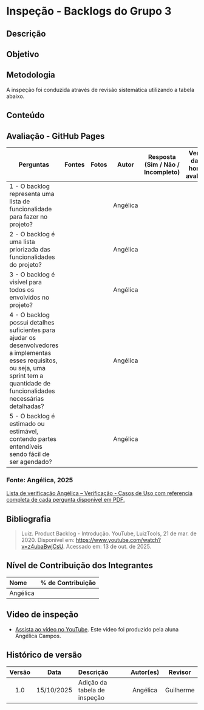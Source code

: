 # Inspeção - Backlogs do Grupo 3

## Descrição

## Objetivo

## Metodologia
A inspeção foi conduzida através de revisão sistemática utilizando a tabela abaixo.

## Conteúdo
## Avaliação - GitHub Pages
|   Perguntas | Fontes  | Fotos | Autor| Resposta (Sim / Não / Incompleto) | Versão, data e hora da avaliação |
|----------|----------|---------|---------|---------|---------|
| 1 - O backlog representa uma lista de funcionalidade para fazer no projeto? |||Angélica |||
| 2 - O backlog é uma lista priorizada das funcionalidades do projeto?  |||Angélica |||
| 3 -  O backlog é visível para todos os envolvidos no projeto?  |||Angélica |||
| 4 - O backlog possui detalhes suficientes para ajudar os desenvolvedores a implementas esses requisitos, ou seja, uma sprint tem a quantidade de funcionalidades necessárias detalhadas?  |||Angélica |||
| 5 -  O backlog é estimado ou estimável, contendo partes entendíveis sendo fácil de ser agendado?   |||Angélica |||

### **Fonte:** Angélica, 2025


[Lista de verificação Angélica – Verificação - Casos de Uso com referencia completa de cada pergunta disponivel em PDF.](../../../00_assets/pdfs/verificacao/.pdf)

## Bibliografia
> Luiz. Product Backlog - Introdução. YouTube, LuizTools, 21 de mar. de 2020. Disponível em: https://www.youtube.com/watch?v=z4ubaBwjCsU. Acessado em: 13 de out. de 2025.


## Nível de Contribuição dos Integrantes

| Nome | % de Contribuição |
| :--- | :---------------: |
|   Angélica    |       |

## Video de inspeção 
- [Assista ao vídeo no YouTube](). Este video foi produzido pela aluna Angélica Campos.


## Histórico de versão

| Versão | Data | Descrição | Autor(es) | Revisor |
| :----: | :--: | :-------- | :-------: | :-----: |
|1.0|	15/10/2025|	Adição da tabela de inspeção |	Angélica	|Guilherme     |